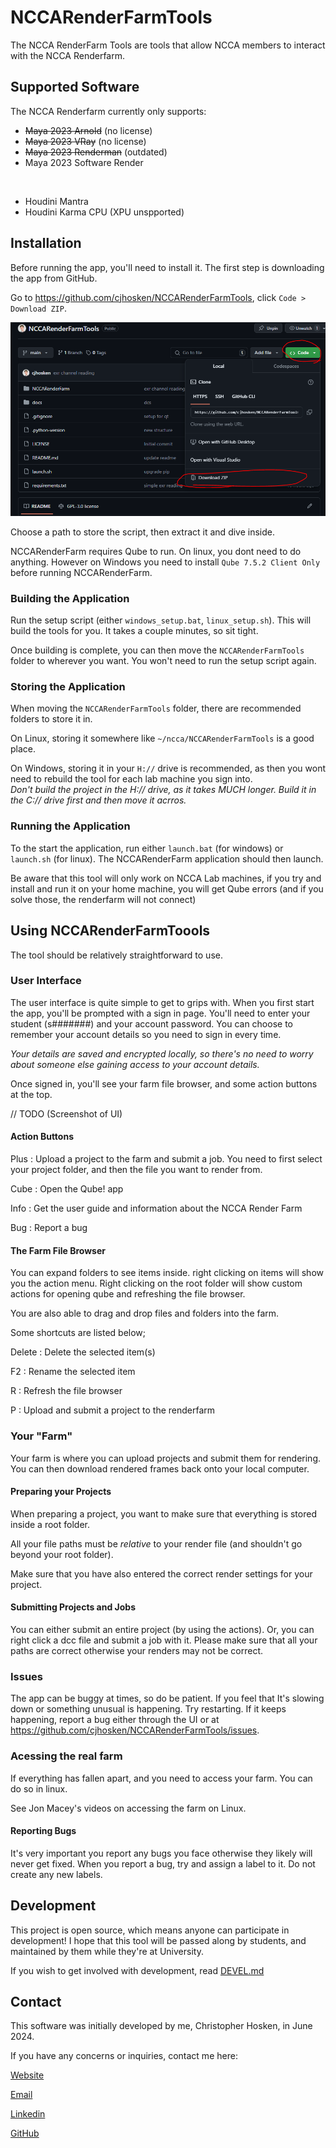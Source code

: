 # NCCARenderFarmTools

The NCCA RenderFarm Tools are tools that allow NCCA members to interact with the NCCA Renderfarm.

## Supported Software

The NCCA Renderfarm currently only supports:

 - ~~Maya 2023 Arnold~~ (no license)
 - ~~Maya 2023 VRay~~ (no license)
 - ~~Maya 2023 Renderman~~ (outdated)
 - Maya 2023 Software Render

<br>

 - Houdini Mantra
 - Houdini Karma CPU (XPU unspported)

## Installation
Before running the app, you'll need to install it. The first step is downloading the app from GitHub. 

Go to https://github.com/cjhosken/NCCARenderFarmTools, click `Code > Download ZIP`.

![Downloading](docs/images/download.png)

Choose a path to store the script, then extract it and dive inside.


NCCARenderFarm requires Qube to run. On linux, you dont need to do anything. However on Windows you need to install `Qube 7.5.2 Client Only` before running NCCARenderFarm.

### Building the Application

Run the setup script (either `windows_setup.bat`, `linux_setup.sh`). This will build the tools for you. It takes a couple minutes, so sit tight.

Once building is complete, you can then move the `NCCARenderFarmTools` folder to wherever you want. You won't need to run the setup script again.

### Storing the Application

When moving the `NCCARenderFarmTools` folder, there are recommended folders to store it in.

On Linux, storing it somewhere like `~/ncca/NCCARenderFarmTools` is a good place.

On Windows, storing it in your `H://` drive is recommended, as then you wont need to rebuild the tool for each lab machine you sign into. <br>
*Don't build the project in the H:// drive, as it takes MUCH longer. Build it in the C:// drive first and then move it acrros.*

### Running the Application

To the start the application, run either `launch.bat` (for windows) or `launch.sh` (for linux). The NCCARenderFarm application should then launch.

Be aware that this tool will only work on NCCA Lab machines, if you try and install and run it on your home machine, you will get Qube errors (and if you solve those, the renderfarm will not connect)


## Using NCCARenderFarmToools

The tool should be relatively straightforward to use.

### User Interface

The user interface is quite simple to get to grips with. When you first start the app, you'll be prompted with a sign in page. You'll need to enter your student (s#######) and your account password. You can choose to remember your account details so you need to sign in every time.

*Your details are saved and encrypted locally, so there's no need to worry about someone else gaining access to your account details.*


Once signed in, you'll see your farm file browser, and some action buttons at the top.

// TODO (Screenshot of UI)

#### Action Buttons

Plus : Upload a project to the farm and submit a job. You need to first select your project folder, and then the file you want to render from.

Cube : Open the Qube! app

Info : Get the user guide and information about the NCCA Render Farm

Bug : Report a bug

#### The Farm File Browser

You can expand folders to see items inside. right clicking on items will show you the action menu. Right clicking on the root folder will show custom actions for opening qube and refreshing the file browser.

You are also able to drag and drop files and folders into the farm.

Some shortcuts are listed below;

Delete : Delete the selected item(s)

F2 : Rename the selected item

R : Refresh the file browser

P : Upload and submit a project to the renderfarm

### Your "Farm"

Your farm is where you can upload projects and submit them for rendering. You can then download rendered frames back onto your local computer.

#### Preparing your Projects

When preparing a project, you want to make sure that everything is stored inside a root folder. 

All your file paths must be *relative* to your render file (and shouldn't go beyond your root folder).

Make sure that you have also entered the correct render settings for your project.

#### Submitting Projects and Jobs

You can either submit an entire project (by using the actions). Or, you can right click a dcc file and submit a job with it. Please make sure that all your paths are correct otherwise your renders may not be correct.

### Issues

The app can be buggy at times, so do be patient. If you feel that It's slowing down or something unusual is happening. Try restarting. If it keeps happening, report a bug either through the UI or at https://github.com/cjhosken/NCCARenderFarmTools/issues.


### Acessing the real farm

If everything has fallen apart, and you need to access your farm. You can do so in linux.

See Jon Macey's videos on accessing the farm on Linux.

#### Reporting Bugs

It's very important you report any bugs you face otherwise they likely will never get fixed. When you report a bug, try and assign a label to it. Do not create any new labels.

## Development

This project is open source, which means anyone can participate in development! I hope that this tool will be passed along by students, and maintained by them while they're at University.

If you wish to get involved with development, read [DEVEL.md](DEVEL.md)

## Contact

This software was initially developed by me, Christopher Hosken, in June 2024.

If you have any concerns or inquiries, contact me here:

[Website](https://cjhosken.github.io/)

[Email](mailto:hoskenchristopher@gmail.com)

[Linkedin](https://www.linkedin.com/in/christopher-hosken/)

[GitHub](https://github.com/cjhosken)